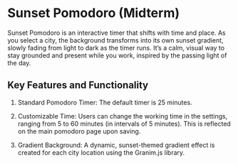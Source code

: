 # Sunset Pomodoro (Midterm)

Sunset Pomodoro is an interactive timer that shifts with time and place. As you select a city, the background transforms into its own sunset gradient, slowly fading from light to dark as the timer runs. It’s a calm, visual way to stay grounded and present while you work, inspired by the passing light of the day.

## Key Features and Functionality
1. Standard Pomodoro Timer: The default timer is 25 minutes.

2. Customizable Time: Users can change the working time in the settings, ranging from 5 to 60 minutes (in intervals of 5 minutes). This is reflected on the main pomodoro page upon saving.

3. Gradient Background: A dynamic, sunset-themed gradient effect is created for each city location using the Granim.js library.

